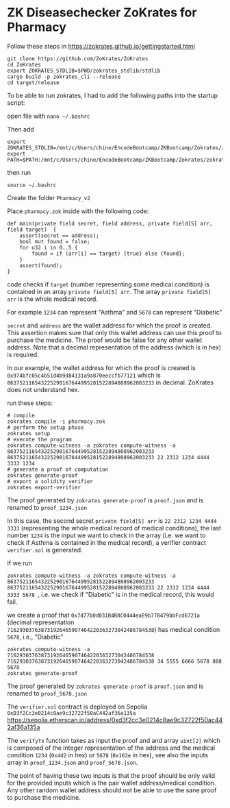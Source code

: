 # ZK Diseasechecker ZoKrates for Pharmacy

Follow these steps in https://zokrates.github.io/gettingstarted.html

```
git clone https://github.com/ZoKrates/ZoKrates
cd ZoKrates
export ZOKRATES_STDLIB=$PWD/zokrates_stdlib/stdlib
cargo build -p zokrates_cli --release
cd target/release
```

To be able to run zokrates, I had to add the following paths into the startup script:

open file with `nano ~/.bashrc`

Then add 

```
export ZOKRATES_STDLIB=/mnt/c/Users/chine/EncodeBootcamp/ZKBootcamp/Zokrates/zokrates/zokrates_stdlib/stdlib
export PATH=$PATH:/mnt/c/Users/chine/EncodeBootcamp/ZKBootcamp/Zokrates/zokrates/target/release
```

then run 

`source ~/.bashrc`

Create the folder `Pharmacy_v2`

Place `pharmacy.zok` inside with the following code:

```
def main(private field secret, field address, private field[5] arr, field target)  {
    assert(secret == address);
    bool mut found = false;
    for u32 i in 0..5 {
        found = if (arr[i] == target) {true} else {found};
    }
    assert(found);
}

```

code checks if `target` (number representing some medical condition) is contained in an array `private field[5] arr`. The array `private field[5] arr` is the whole medical record.

For example `1234` can represent "Asthma" and `5678` can represent "Diabetic"

`secret` and `address` are the wallet address for which the proof is created. This assertion makes sure that only this wallet address can use this proof to purchase the medicine. The proof would be false for any other wallet address. Note that a decimal representation of the address (which is in hex) is required.

In our example, the wallet address for which the proof is created is `0x974bfc05c4b51d4b9d84131a9a870eeccfb77121` which is `863752116543225290167644995281522894808962003233` in decimal. ZoKrates does not understand hex.

run these steps:

```
# compile
zokrates compile -i pharmacy.zok
# perform the setup phase
zokrates setup
# execute the program
zokrates compute-witness -a zokrates compute-witness -a 863752116543225290167644995281522894808962003233 863752116543225290167644995281522894808962003233 22 2312 1234 4444 3333 1234
# generate a proof of computation
zokrates generate-proof
# export a solidity verifier
zokrates export-verifier
```

The proof generated by `zokrates generate-proof` is `proof.json` and is renamed to `proof_1234.json`

In this case, the second secret `private field[5] arr` is `22 2312 1234 4444 3333` (representing the whole medical record of medical conditions), the last number `1234` is the input we want to check in the array (i.e. we want to check if Asthma is contained in the medical record), a verifier contract `verifier.sol` is generated.

If we run

`zokrates compute-witness -a zokrates compute-witness -a 863752116543225290167644995281522894808962003233 863752116543225290167644995281522894808962003233 22 2312 1234 4444 3333 5678
`, i.e. we check if "Diabetic" is in the medical record, this would fail.

we create a proof that `0x7d77b0d031B4B8C0444eaE9b778479bbFcd6721a` (decimal representation `716293037638731926465907464220363273042486784538`) has medical condition `5678`, i.e., "Diabetic"

```
zokrates compute-witness -a 716293037638731926465907464220363273042486784538 716293037638731926465907464220363273042486784538 34 5555 6666 5678 888 5678
zokrates generate-proof
```

The proof generated by `zokrates generate-proof` is `proof.json` and is renamed to `proof_5678.json`

The `verifier.sol` contract is deployed on Sepolia `0xD3f2Cc3e0214c8ae9c32722f50aC442af36a135a` https://sepolia.etherscan.io/address/0xd3f2cc3e0214c8ae9c32722f50ac442af36a135a

The `verifyTx` function takes as input the proof and and array `uint[2]` which is composed of the integer representation of the address and the medical condition `1234` (`0x4d2` in hex) or `5678` (`0x162e` in hex), see also the inputs array in `proof_1234.json` and `proof_5678.json`.

The point of having these two inputs is that the proof should be only valid for the provided inputs which is the pair wallet address/medical condition. Any other random wallet address should not be able to use the sane proof to purchase the medicine.

